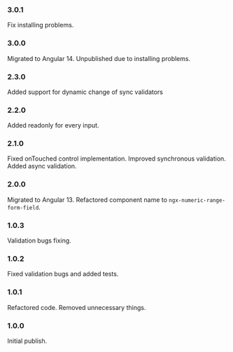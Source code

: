 ### 3.0.1

Fix installing problems.

### 3.0.0

Migrated to Angular 14.
Unpublished due to installing problems.

### 2.3.0

Added support for dynamic change of sync validators

### 2.2.0

Added readonly for every input.

### 2.1.0

Fixed onTouched control implementation.
Improved synchronous validation.
Added async validation.

### 2.0.0

Migrated to Angular 13.
Refactored component name to `ngx-numeric-range-form-field`.

### 1.0.3

Validation bugs fixing.

### 1.0.2

Fixed validation bugs and added tests.

### 1.0.1

Refactored code. Removed unnecessary things.

### 1.0.0

Initial publish.
